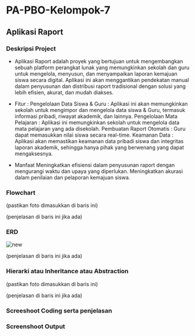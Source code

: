 # PA-PBO-Kelompok-7

## Aplikasi Raport

### Deskripsi Project
- Aplikasi Raport  adalah proyek yang bertujuan untuk mengembangkan sebuah platform perangkat lunak yang memungkinkan sekolah dan guru untuk mengelola, menyusun, dan menyampaikan laporan kemajuan siswa secara digital. Aplikasi ini akan menggantikan pendekatan manual dalam penyusunan dan distribusi raport tradisional dengan solusi yang lebih efisien, akurat, dan mudah diakses.

- Fitur : 
Pengelolaan Data Siswa & Guru : Aplikasi ini akan memungkinkan sekolah untuk mengimpor dan mengelola data siswa & Guru, termasuk informasi pribadi, riwayat akademik, dan lainnya.
Pengelolaan Mata Pelajaran    : Aplikasi ini memungkinkan sekolah untuk mengelola data mata pelajaran yang ada disekolah.
Pembuatan Raport Otomatis     : Guru dapat memasukkan nilai siswa secara real-time. 
Keamanan Data                 : Aplikasi akan memastikan keamanan data pribadi siswa dan integritas laporan akademik, sehingga hanya pihak yang berwenang yang dapat mengaksesnya.

- Manfaat
Meningkatkan efisiensi dalam penyusunan raport dengan mengurangi waktu dan upaya yang diperlukan.
Meningkatkan akurasi dalam penilaian dan pelaporan kemajuan siswa.

### Flowchart

(pastikan foto dimasukkan di baris ini)

(penjelasan di baris ini jika ada)

### ERD

![new](https://github.com/PA-PBO-Kelompok-7/Kelompok-7-PA-PBO/assets/122207319/9f8ffaf1-95fb-4558-95a0-6f0a4eead76e)

(penjelasan di baris ini jika ada)

### Hierarki atau Inheritance atau Abstraction

(pastikan foto dimasukkan di baris ini)

(penjelasan di baris ini jika ada)

### Screeshoot Coding serta penjelasan

### Screenshoot Output

